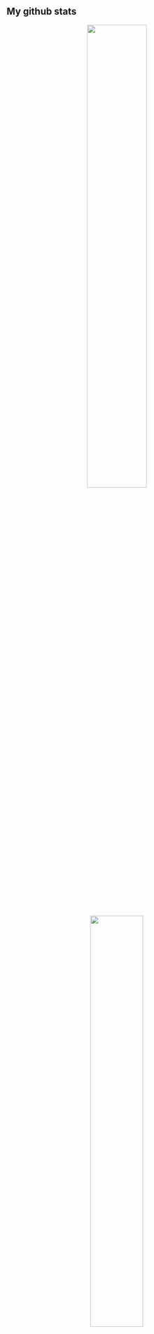 ## My github stats 


<p align="center">
    <img
        width="52%"
        src="https://github-readme-stats.vercel.app/api?username=Lazack28&count_private=true&include_all_commits=true&show_icons=true&theme=tokyonight&custom_title=GitHub+Stats"
    />
    <img
        width="49%"
        src="https://github-readme-streak-stats.herokuapp.com?user=Lazack28&theme=tokyonight"
    />
</p>

<h3>

<h1 align="center">Hi, I'm Lazack 👋🏼</h1>

```javascript
const chalk = require('chalk')

let lazack = `
⣿⣿⣿⣿⣿⣿⣿⣿⣿⣿⣿⣿⣿⣿⣿⣿⢸⣿⣿⣷⣜⢿⣧⠻⣿⣿⣿⣿⣿⣿⣿⣿⣿⣿⣿⣿⣿⣿⣿⣿⣷⡄⠻⣿⣿⣿⣿⣦⠄⠄
⣿⣿⣿⣿⣿⣿⣿⣿⣿⣿⣿⣿⣿⣿⣿⣿⡇⣿⣿⣿⣿⣮⡻⣷⡙⢿⣿⣿⣿⣿⣿⣿⣿⣿⣿⣿⣿⣿⣿⡿⣿⣿⣆⠙⣿⣿⣿⣿⣧⠄
⣿⣿⣿⣿⣿⣿⣿⣿⣿⠏⣿⣿⣿⣿⣿⣿⣧⢸⣿⣿⣿⡘⢿⣮⡛⣷⡙⢿⣿⡏⢻⣿⣿⣿⣧⠙⢿⣿⣿⣷⠘⢿⣿⣆⢿⣿⣿⣿⣿⣆
⣿⣿⣿⣿⣿⣿⣿⣿⡿⠐⣿⣿⣿⣿⣿⣿⠃⠄⢣⠻⣿⣧⠄⠙⢷⡀⠙⢦⡙⢿⡄⠹⣿⣿⣿⣇⠄⠻⣿⣿⣇⠈⢻⣿⡎⢿⣿⣿⣿⣿
⣿⣿⣿⣿⣿⣿⣿⣿⡇⠄⣿⣿⣿⣿⣿⠋⠄⣼⣆⢧⠹⣿⣆⠄⠈⠛⣄⠄⢬⣒⠙⠂⠈⢿⣿⣿⡄⠄⠈⢿⣿⡀⠄⠙⣿⠘⣿⣿⣿⣿
⣿⣿⣿⣿⣿⣿⣿⣿⡇⠄⣿⣿⣿⣿⠏⢀⣼⣿⣿⣎⠁⠐⢿⠆⠄⠄⠈⠢⠄⠙⢷⣤⡀⠄⠙⠿⠷⠄⠄⠄⠹⠇⠄⠄⠘⠄⢸⣿⣿⣿
⣿⣿⣿⣿⣿⣿⣿⣿⠄⠄⢻⣿⣿⠏⢀⣾⣿⣿⣿⣿⡦⠄⠄⡘⢆⠄⠄⠄⠄⠄⠄⠙⠻⡄⠄⠄⠉⡆⠄⠄⠄⠑⠄⢠⡀⠄⠄⣿⡿⣿
⣿⣿⣿⣿⣿⣿⣿⣿⠄⠄⢸⣿⠋⣰⣿⣿⡿⢟⣫⣵⣾⣷⡄⢻⣄⠁⠄⠄⠠⣄⠄⠄⠄⠈⠂⠄⠄⠈⠄⠱⠄⠄⠄⠄⢷⢀⣠⣽⡇⣿
⣿⣿⣿⣿⣿⣿⣿⣿⡄⠄⠄⢁⣚⣫⣭⣶⣾⣿⣿⣿⣿⣿⣿⣦⣽⣷⣄⠄⠄⠘⢷⣄⠄⠄⠄⠄⣠⠄⠄⠄⠄⠈⠉⠈⠻⢸⣿⣿⡇⣿
⣿⣿⣿⣿⣿⣿⣿⣿⡇⠄⢠⣾⣿⣿⣿⣿⣿⡿⠿⠿⠟⠛⠿⣿⣿⣿⣿⣷⣤⣤⣤⣿⣷⣶⡶⠋⢀⡠⡐⢒⢶⣝⢿⡟⣿⢸⣿⣿⡃⣿
⣿⣿⣿⢹⣿⢿⣿⣿⣷⢠⣿⣿⣿⣿⣯⠷⠐⠋⠋⠛⠉⠁⠛⠛⢹⣿⣿⣿⣿⣿⣿⣿⣿⣿⣷⡀⡏⠊⡼⢷⢱⣿⡾⡷⣿⢸⡏⣿⢰⣿
⣿⣿⣿⢸⣿⡘⡿⣿⣿⠎⣿⠟⠋⢁⡀⡠⣒⡤⠬⢭⣖⢝⢷⣶⣬⣿⣿⣿⣿⣿⣿⣿⣿⣿⣿⣷⢃⢔⠭⢵⣣⣿⠓⢵⣿⢸⢃⡇⢸⣿
⣿⣿⣿⡄⣿⡇⠄⡘⣿⣷⡸⣴⣾⣿⢸⢱⢫⡞⣭⢻⡼⡏⣧⢿⣿⣿⣿⣿⣿⣿⣿⡿⣿⢿⡿⣿⣧⣕⣋⣉⣫⣵⣾⣿⡏⢸⠸⠁⢸⡏
⣿⣿⣿⡇⠸⣷⠄⠈⠘⢿⣧⠹⣹⣿⣸⡼⣜⢷⣕⣪⡼⣣⡟⣾⣿⣿⢯⡻⣟⢯⡻⣿⣮⣷⣝⢮⣻⣿⢿⣿⣝⣿⣿⢿⣿⢀⠁⠄⢸⠄
⣿⣿⡿⣇⠄⠹⡆⠄⠄⠈⠻⣧⠩⣊⣷⠝⠮⠕⠚⠓⠚⣩⣤⣝⢿⣿⣯⡿⣮⣷⣿⣾⣿⢻⣿⣿⣿⣾⣷⣽⣿⣿⣿⣿⡟⠄⠄⠄⠄⢸
⠹⣿⡇⢹⠄⠄⠐⠄⠄⠄⠄⠈⠣⠉⡻⣟⢿⣝⢿⣝⠿⡿⣷⣝⣷⣝⣿⣿⣿⣿⣿⣿⣿⣧⢹⣿⣿⣿⣿⣿⣿⣿⣿⡟⣠⠄⠄⠄⠄⠈
⠄⠘⠇⠄⠄⠄⠄⠄⠄⠄⠄⠄⠠⣌⠈⢳⢝⣮⣻⣿⣿⣮⣿⣿⣿⣿⣿⣿⣿⣿⣿⣿⣿⣿⣾⣿⣿⣿⣿⣿⣿⣿⣿⣿⣿⠄⠄⠄⠄⢀
⠄⠄⠄⠄⠄⠄⠄⠄⠄⠄⠄⠄⠄⢻⣷⣤⣝⣿⣿⣿⣿⣿⣿⣿⣿⣿⣿⣿⣿⣿⣿⣿⣿⣿⣿⣿⣿⣿⣿⣿⣿⣿⣿⣿⠇⠄⠄⠄⠄⣼
⠄⠄⠄⠄⠄⠄⠄⠄⠄⠄⠄⠄⠄⠄⢻⣿⣿⣿⣿⣿⣿⣿⣿⣿⣿⣿⣿⣿⣿⣿⣿⣿⣿⣿⠿⢿⣿⣿⣿⣿⣿⣿⣿⠏⠄⠄⠄⠄⣰⢩
⠄⠄⠄⠄⠄⠄⠄⠄⠄⠄⠄⠄⠄⠄⠄⢻⣿⣻⣿⣿⣿⣿⣿⣿⣿⣿⣿⠛⠋⠉⠉⠉⠄⠄⠄⠄⣸⣿⣿⣿⣿⡿⠃⠄⠄⠄⠄⣰⣿⣧
⣷⡀⠄⠈⢦⡀⠄⠄⠄⠄⠄⠄⠄⠄⠄⠄⢻⣯⣿⣿⣿⣿⣿⣿⣿⣿⣷⣤⣤⣤⣶⣶⣶⣶⣾⣿⣿⣿⣿⡿⠋⠄⠄⠄⠄⠄⣰⣿⣿⣿
⣿⣿⣦⡱⣌⢻⣦⡀⠄⠄⠄⠄⠄⠄⠄⠄⠄⠙⠿⣿⣿⣿⣿⣿⣿⣿⣿⣿⣿⣿⣿⣿⣿⣿⣿⣿⣿⡿⠋⠄⠄⠄⠄⠄⠄⢰⣿⣿⣿⣿
⣿⣿⣿⣿⣿⣷⣿⣿⣦⣐⠄⠄⠄⠄⠄⠄⠄⠄⠄⠄⠉⠛⠻⢿⣿⣿⣿⣿⣿⣿⣿⣿⣿⣿⣿⡿⣫⡔⢀⣴⠄⠄⠄⡼⣠⣿⣿⣿⣿⣿
⣿⣿⣿⣿⣿⣿⣿⣿⣿⠏⠄⠄⠄⠄⠄⠄⠄⠄⠄⠄⠄⠄⠄⠄⠄⠄⠉⠉⠉⠙⠛⢛⣛⣛⣭⣾⣿⣴⣿⢇⣤⣦⣾⣿⣿⣿⣿⣿⣿⣿
⣿⣿⣿⣿⣿⣿⣿⠟⠁⠄⠄⠄⠄⠄⠄⠄⠄⠄⠄⠄⠄⠄⠄⠄⠄⠄⠄⠄⠄⠄⠄⠈⠛⢿⣿⣿⣿⣿⣿⣿⣿⣿⣿⣿⣿⣿⣿⣿⣿⣿
`
console.log(chalk.blue.bold(Lazack))


```
